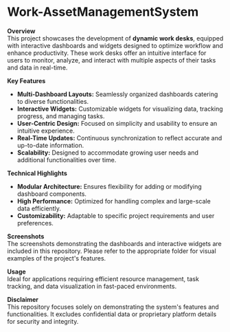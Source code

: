 # Work-AssetManagementSystem

**Overview**  
This project showcases the development of **dynamic work desks**, equipped with interactive dashboards and widgets designed to optimize workflow and enhance productivity. These work desks offer an intuitive interface for users to monitor, analyze, and interact with multiple aspects of their tasks and data in real-time.

**Key Features**  
- **Multi-Dashboard Layouts:** Seamlessly organized dashboards catering to diverse functionalities.  
- **Interactive Widgets:** Customizable widgets for visualizing data, tracking progress, and managing tasks.  
- **User-Centric Design:** Focused on simplicity and usability to ensure an intuitive experience.  
- **Real-Time Updates:** Continuous synchronization to reflect accurate and up-to-date information.  
- **Scalability:** Designed to accommodate growing user needs and additional functionalities over time.

**Technical Highlights**  
- **Modular Architecture:** Ensures flexibility for adding or modifying dashboard components.  
- **High Performance:** Optimized for handling complex and large-scale data efficiently.  
- **Customizability:** Adaptable to specific project requirements and user preferences.  

**Screenshots**  
The screenshots demonstrating the dashboards and interactive widgets are included in this repository. Please refer to the appropriate folder for visual examples of the project's features.

**Usage**  
Ideal for applications requiring efficient resource management, task tracking, and data visualization in fast-paced environments.

**Disclaimer**  
This repository focuses solely on demonstrating the system's features and functionalities. It excludes confidential data or proprietary platform details for security and integrity.
